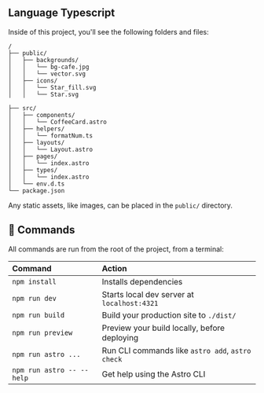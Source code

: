## Language Typescript

Inside of this project, you'll see the following folders and files:

```text
/
├── public/
│   ├── backgrounds/
│   │   └── bg-cafe.jpg
│   │   └── vector.svg
│   ├── icons/
│   │   └── Star_fill.svg
│   │   └── Star.svg

├── src/
│   ├── components/
│   │   └── CoffeeCard.astro
│   ├── helpers/
│   │   └── formatNum.ts
│   ├── layouts/
│   │   └── Layout.astro
│   ├── pages/
│   │   └── index.astro
│   ├── types/
│   │   └── index.astro
│   └── env.d.ts
└── package.json
```

Any static assets, like images, can be placed in the `public/` directory.

## 🧞 Commands

All commands are run from the root of the project, from a terminal:

| Command                   | Action                                           |
| :------------------------ | :----------------------------------------------- |
| `npm install`             | Installs dependencies                            |
| `npm run dev`             | Starts local dev server at `localhost:4321`      |
| `npm run build`           | Build your production site to `./dist/`          |
| `npm run preview`         | Preview your build locally, before deploying     |
| `npm run astro ...`       | Run CLI commands like `astro add`, `astro check` |
| `npm run astro -- --help` | Get help using the Astro CLI                     |

